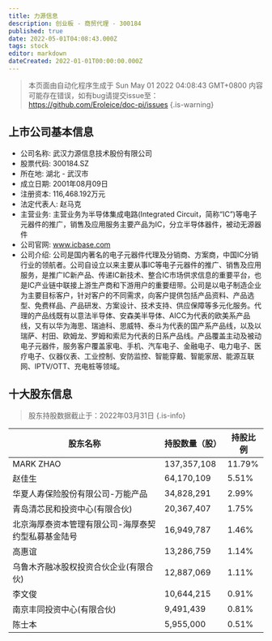 ```yaml
---
title: 力源信息
description: 创业板 - 商贸代理 - 300184
published: true
date: 2022-05-01T04:08:43.000Z
tags: stock
editor: markdown
dateCreated: 2022-01-01T00:00:00.000Z
---
```


> 本页面由自动化程序生成于 Sun May 01 2022 04:08:43 GMT+0800
> 内容可能存在错误，如有bug请提交issue至：https://github.com/Eroleice/doc-pi/issues
{.is-warning}

## 上市公司基本信息
- 公司名称: 武汉力源信息技术股份有限公司
- 股票代码: 300184.SZ
- 所在地: 湖北 - 武汉市
- 成立日期: 2001年08月09日
- 注册资本: 116,468.192万元
- 法定代表人: 赵马克
- 主营业务: 主营业务为半导体集成电路(Integrated Circuit，简称“IC”)等电子元器件的推广，销售及应用服务主要产品为IC，分立半导体器件，被动无源器件
- 公司官网: www.icbase.com
- 公司介绍: 公司是国内著名的电子元器件代理及分销商、方案商，中国IC分销行业的领航者。公司自设立以来主要从事IC等电子元器件的推广、销售及应用服务，是推广IC新产品、传递IC新技术、整合IC市场供求信息的重要平台，也是IC产业链中联接上游生产商和下游用户的重要纽带。公司是以电子制造企业为主要目标客户，针对客户的不同需求，向客户提供包括产品资料、产品选型、免费样品、产品研发、方案设计、技术支持、供应保障等多元化服务。代理的产品线既有以意法半导体、安森美半导体、AICC为代表的欧美系产品线，又有以华为海思、瑞迪科、思威特、泰斗为代表的国产系产品线，以及以瑞萨、村田、欧姆龙、罗姆和索尼为代表的日系产品线。产品覆盖主动及被动电子元器件，服务客户覆盖家电、手机、汽车电子、金融电子、电力电子、医疗电子、仪器仪表、工业控制、安防监控、智能穿戴、智能家居、能源互联网、IPTV/OTT、充电桩等领域。


## 十大股东信息
> 股东持股数据截止于：2022年03月31日
{.is-info}

| 股东名称 | 持股数量（股） | 持股比例 |
| --- | --- | --- |
| MARK ZHAO | 137,357,108 | 11.79% |
| 赵佳生 | 64,170,109 | 5.51% |
| 华夏人寿保险股份有限公司-万能产品 | 34,828,291 | 2.99% |
| 青岛清芯民和投资中心(有限合伙) | 20,367,407 | 1.75% |
| 北京海厚泰资本管理有限公司-海厚泰契约型私募基金陆号 | 16,949,787 | 1.46% |
| 高惠谊 | 13,286,759 | 1.14% |
| 乌鲁木齐融冰股权投资合伙企业(有限合伙) | 12,887,069 | 1.11% |
| 李文俊 | 10,644,215 | 0.91% |
| 南京丰同投资中心(有限合伙) | 9,491,439 | 0.81% |
| 陈士本 | 5,955,000 | 0.51% |




